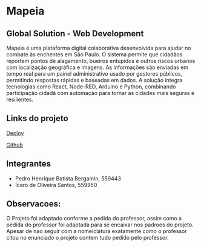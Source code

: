 # Mapeia
## Global Solution - Web Development

Mapeia é uma plataforma digital colaborativa desenvolvida para ajudar no combate às enchentes em São Paulo. O sistema permite que cidadãos reportem pontos de alagamento, bueiros entupidos e outros riscos urbanos com localização geográfica e imagens. As informações são enviadas em tempo real para um painel administrativo usado por gestores públicos, permitindo respostas rápidas e baseadas em dados. A solução integra tecnologias como React, Node-RED, Arduino e Python, combinando participação cidadã com automação para tornar as cidades mais seguras e resilientes.

## Links do projeto
[Deploy](https://gs-web-2sem.vercel.app/)

[Github](https://github.com/phbrg/gs-web-2sem)

## Integrantes
- Pedro Henrique Batista Bergamin, 559443
- Ícaro de Oliveira Santos, 559950

## Observacoes:
O Projeto foi adaptado conforme a pedida do professor, assim como a pedida do professor foi adaptada para se encaixar nos padroes do projeto. Apesar de nao seguir com a nomeiclatura exatamente como o professor citou no enunciado o projeto contem tudo pedido pelo professor.
